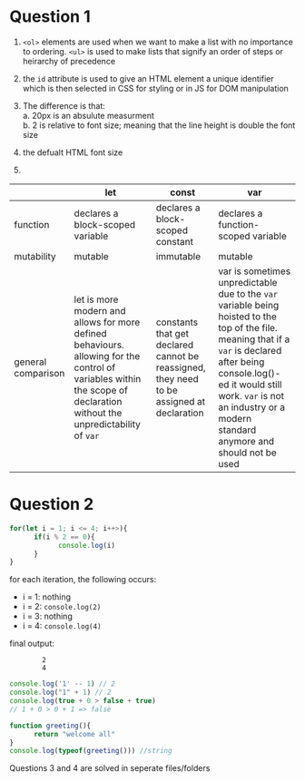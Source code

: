 # Question 1
1. `<ol>` elements are used when we want to make a list with no importance to ordering. `<ul>` is used to make lists that signify an order of steps or heirarchy of precedence 

2. the `id` attribute is used to give an HTML element a unique identifier which is then selected in CSS for styling or in JS for DOM manipulation

3. The difference is that:\
      a. 20px is an absulute measurment\
      b. 2 is relative to font size; meaning that the line height is double the font size

4. the defualt HTML font size

5. 
|  | let | const | var |
|---| ----|-------|------ |
| function  | declares a block-scoped variable | declares a block-scoped constant | declares a function-scoped variable |
| mutability | mutable | immutable | mutable
| general comparison | let is more modern and allows for more defined behaviours. allowing for the control of variables within the scope of declaration without the unpredictability of `var` | constants that get declared cannot be reassigned, they need to be assigned at declaration | var is sometimes unpredictable due to the `var` variable being hoisted to the top of the file. meaning that if a `var` is declared after being console.log()-ed it would still work. `var` is not an industry or a modern standard anymore and should not be used|


# Question 2
```javascript
for(let i = 1; i <= 4; i++>){
      if(i % 2 == 0){
            console.log(i)
      }
}
```
for each iteration, the following occurs:
* i = 1: nothing
* i = 2: `console.log(2)`
* i = 3: nothing
* i = 4: `console.log(4)`

final output:

            2
            4


```javascript
console.log('1' -- 1) // 2
console.log("1" + 1) // 2
console.log(true + 0 > false + true) 
// 1 + 0 > 0 + 1 => false
```

```javascript
function greeting(){
      return "welcome all"
}
console.log(typeof(greeting())) //string
```

Questions 3 and 4 are solved in seperate files/folders
